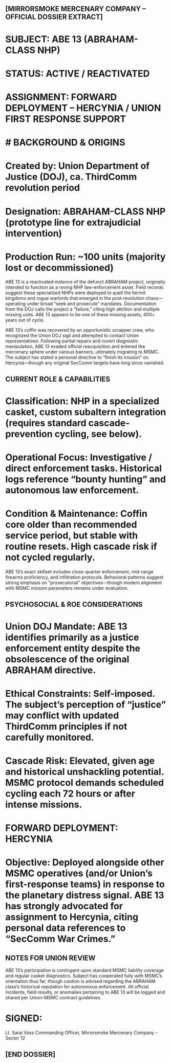 ## [MIRRORSMOKE MERCENARY COMPANY – OFFICIAL DOSSIER EXTRACT]
# SUBJECT: ABE 13 (ABRAHAM-CLASS NHP)
# STATUS: ACTIVE / REACTIVATED
# ASSIGNMENT: FORWARD DEPLOYMENT – HERCYNIA / UNION FIRST RESPONSE SUPPORT

# # BACKGROUND & ORIGINS
# Created by: Union Department of Justice (DOJ), ca. ThirdComm revolution period
# Designation: ABRAHAM-CLASS NHP (prototype line for extrajudicial intervention)
# Production Run: ~100 units (majority lost or decommissioned)

ABE 13 is a reactivated instance of the defunct ABRAHAM project, originally intended to function as a roving NHP law-enforcement asset. Field records suggest these specialized NHPs were deployed to quell the hermit kingdoms and rogue warlords that emerged in the post-revolution chaos—operating under broad “seek and prosecute” mandates. Documentation from the DOJ calls the project a “failure,” citing high attrition and multiple missing units. ABE 13 appears to be one of these missing assets, 400+ years out of cycle.

ABE 13’s coffin was recovered by an opportunistic scrapper crew, who recognized the Union DOJ sigil and attempted to contact Union representatives. Following partial repairs and covert diagnostic manipulation, ABE 13 evaded official reacquisition and entered the mercenary sphere under various banners, ultimately migrating to MSMC. The subject has stated a personal directive to “finish its mission” on Hercynia—though any original SecComm targets have long since vanished.

## CURRENT ROLE & CAPABILITIES
# Classification: NHP in a specialized casket, custom subaltern integration (requires standard cascade-prevention cycling, see below).
# Operational Focus: Investigative / direct enforcement tasks. Historical logs reference “bounty hunting” and autonomous law enforcement.
# Condition & Maintenance: Coffin core older than recommended service period, but stable with routine resets. High cascade risk if not cycled regularly.

ABE 13’s exact skillset includes close-quarter enforcement, mid-range firearms proficiency, and infiltration protocols. Behavioral patterns suggest strong emphasis on “prosecutorial” objectives—though modern alignment with MSMC mission parameters remains under evaluation.

## PSYCHOSOCIAL & ROE CONSIDERATIONS
# Union DOJ Mandate: ABE 13 identifies primarily as a justice enforcement entity despite the obsolescence of the original ABRAHAM directive.
# Ethical Constraints: Self-imposed. The subject’s perception of “justice” may conflict with updated ThirdComm principles if not carefully monitored.
# Cascade Risk: Elevated, given age and historical unshackling potential. MSMC protocol demands scheduled cycling each 72 hours or after intense missions.
# FORWARD DEPLOYMENT: HERCYNIA
# Objective: Deployed alongside other MSMC operatives (and/or Union’s first-response teams) in response to the planetary distress signal. ABE 13 has strongly advocated for assignment to Hercynia, citing personal data references to “SecComm War Crimes.”

## NOTES FOR UNION REVIEW

ABE 13’s participation is contingent upon standard MSMC liability coverage and regular casket diagnostics.
Subject has cooperated fully with MSMC’s orientation thus far, though caution is advised regarding the ABRAHAM class’s historical reputation for autonomous enforcement.
All official incidents, field results, or anomalies pertaining to ABE 13 will be logged and shared per Union–MSMC contract guidelines.

# SIGNED:

Lt. Sarai Voss
Commanding Officer, Mirrorsmoke Mercenary Company – Sector 12

## [END DOSSIER]
